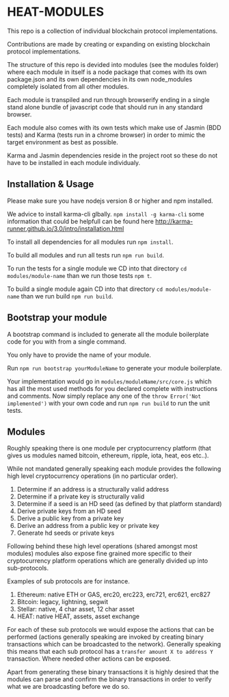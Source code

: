 # HEAT-MODULES

This repo is a collection of individual blockchain protocol implementations.

Contributions are made by creating or expanding on existing blockchain protocol implementations.

The structure of this repo is devided into modules (see the modules folder) where each module in itself is a node package that 
comes with its own package.json and its own dependencies in its own node_modules completely isolated from all other modules.

Each module is transpiled and run through browserify ending in a single stand alone bundle of javascript code that should run in
any standard browser.

Each module also comes with its own tests which make use of Jasmin (BDD tests) and Karma (tests run in a chrome browser) in order to 
mimic the target environment as best as possible.

Karma and Jasmin dependencies reside in the project root so these do not have to be installed in each module individualy.

## Installation & Usage

Please make sure you have nodejs version 8 or higher and npm installed.

We advice to install karma-cli glbally. `npm install -g karma-cli` some information that could be helpfull can be found here 
http://karma-runner.github.io/3.0/intro/installation.html

To install all dependencies for all modules run `npm install`.

To build all modules and run all tests run `npm run build`.

To run the tests for a single module we CD into that directory `cd modules/module-name` than we run those tests `npm t`.

To build a single module again CD into that directory `cd modules/module-name` than we run build `npm run build`.

## Bootstrap your module

A bootstrap command is included to generate all the module boilerplate code for you with from a single command.

You only have to provide the name of your module.

Run `npm run bootstrap yourModuleName` to generate your module boilerplate.

Your implementation would go in `modules/moduleName/src/core.js` which has all the most used methods for you declared complete
with instructions and comments. Now simply replace any one of the `throw Error('Not implemented')` with your own code and run 
`npm run build` to run the unit tests.

## Modules

Roughly speaking there is one module per cryptocurrency platform (that gives us modules named bitcoin, ethereum, ripple, iota, heat, eos etc..).

While not mandated generally speaking each module provides the following high level cryptocurrency operations (in no particular order).

1. Determine if an address is a structurally valid address
2. Determine if a private key is structurally valid
3. Determine if a seed is an HD seed (as defined by that platform standard)
4. Derive private keys from an HD seed
5. Derive a public key from a private key
6. Derive an address from a public key or private key
7. Generate hd seeds or private keys

Following behind these high level operations (shared amongst most modules) modules also expose fine grained more specific to their 
cryptocurrency platform operations which are generally divided up into sub-protocols.

Examples of sub protocols are for instance.

1. Ethereum: native ETH or GAS, erc20, erc223, erc721, erc621, erc827
2. Bitcoin: legacy, lightning, segwit
3. Stellar: native, 4 char asset, 12 char asset
4. HEAT: native  HEAT, assets, asset exchange 

For each of these sub protocols we would expose the actions that can be performed (actions generally speaking are invoked by creating 
binary transactions which can be broadcasted to the network). 
Generally speaking this means that each sub protocol has a `transfer amount X to address Y` transaction. 
Where needed other actions can be exposed.

Apart from generating these binary transactions it is highly desired that the modules can parse and confirm the binary transactions in order 
to verify what we are broadcasting before we do so.
